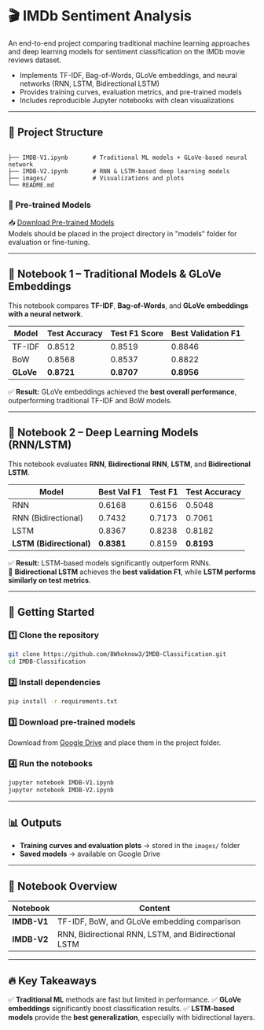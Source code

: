 # 🎬 IMDb Sentiment Analysis

An end-to-end project comparing traditional machine learning approaches and deep learning models for sentiment classification on the IMDb movie reviews dataset.

- Implements TF-IDF, Bag-of-Words, GLoVe embeddings, and neural networks (RNN, LSTM, Bidirectional LSTM) 
- Provides training curves, evaluation metrics, and pre-trained models
- Includes reproducible Jupyter notebooks with clean visualizations


---

## 📂 Project Structure
```

├── IMDB-V1.ipynb       # Traditional ML models + GLoVe-based neural network
├── IMDB-V2.ipynb       # RNN & LSTM-based deep learning models
├── images/             # Visualizations and plots
└── README.md

````

### 🔗 Pre-trained Models
📥 [Download Pre-trained Models](https://drive.google.com/drive/folders/138NxQ50Kd_OlTcte5ixgT-17r5JRY2yr?usp=sharing)  
Models should be placed in the project directory in "models" folder for evaluation or fine-tuning.

---

## 📘 Notebook 1 – Traditional Models & GLoVe Embeddings
This notebook compares **TF-IDF**, **Bag-of-Words**, and **GLoVe embeddings with a neural network**.

| Model   | Test Accuracy | Test F1 Score | Best Validation F1 |
|---------|--------------|--------------|--------------------|
| TF-IDF  | 0.8512       | 0.8519       | 0.8846             |
| BoW     | 0.8568       | 0.8537       | 0.8822             |
| **GLoVe** | **0.8721** | **0.8707**   | **0.8956**         |

✅ **Result:** GLoVe embeddings achieved the **best overall performance**, outperforming traditional TF-IDF and BoW models.

---

## 📗 Notebook 2 – Deep Learning Models (RNN/LSTM)
This notebook evaluates **RNN**, **Bidirectional RNN**, **LSTM**, and **Bidirectional LSTM**.

| Model               | Best Val F1 | Test F1 | Test Accuracy |
|---------------------|------------|---------|---------------|
| RNN                 | 0.6168     | 0.6156  | 0.5048        |
| RNN (Bidirectional) | 0.7432     | 0.7173  | 0.7061        |
| LSTM                | 0.8367     | 0.8238  | 0.8182        |
| **LSTM (Bidirectional)** | **0.8381** | 0.8159  | **0.8193**    |

✅ **Result:** LSTM-based models significantly outperform RNNs.  
📌 **Bidirectional LSTM** achieves the **best validation F1**, while **LSTM performs similarly on test metrics**.

---

## 🚀 Getting Started

### 1️⃣ Clone the repository
```bash
git clone https://github.com/8Whoknow3/IMDB-Classification.git
cd IMDB-Classification
````

### 2️⃣ Install dependencies

```bash
pip install -r requirements.txt
```

### 3️⃣ Download pre-trained models

Download from [Google Drive](https://drive.google.com/drive/folders/138NxQ50Kd_OlTcte5ixgT-17r5JRY2yr?usp=sharing) and place them in the project folder.

### 4️⃣ Run the notebooks

```bash
jupyter notebook IMDB-V1.ipynb
jupyter notebook IMDB-V2.ipynb
```

---

## 📊 Outputs

* **Training curves and evaluation plots** → stored in the `images/` folder
* **Saved models** → available on Google Drive

---

## 📝 Notebook Overview

| Notebook    | Content                                              |
| ----------- | ---------------------------------------------------- |
| **IMDB-V1** | TF-IDF, BoW, and GLoVe embedding comparison          |
| **IMDB-V2** | RNN, Bidirectional RNN, LSTM, and Bidirectional LSTM |

---

## 🔥 Key Takeaways

✅ **Traditional ML** methods are fast but limited in performance.
✅ **GLoVe embeddings** significantly boost classification results.
✅ **LSTM-based models** provide the **best generalization**, especially with bidirectional layers.

